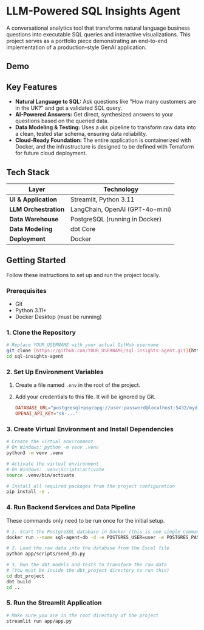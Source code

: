 # LLM-Powered SQL Insights Agent

A conversational analytics tool that transforms natural language business questions into executable SQL queries and interactive visualizations. This project serves as a portfolio piece demonstrating an end-to-end implementation of a production-style GenAI application.

## Demo



## Key Features

* **Natural Language to SQL:** Ask questions like "How many customers are in the UK?" and get a validated SQL query.
* **AI-Powered Answers:** Get direct, synthesized answers to your questions based on the queried data.
* **Data Modeling & Testing:** Uses a `dbt` pipeline to transform raw data into a clean, tested star schema, ensuring data reliability.
* **Cloud-Ready Foundation:** The entire application is containerized with Docker, and the infrastructure is designed to be defined with Terraform for future cloud deployment.

## Tech Stack

| Layer                 | Technology                               |
| --------------------- | ---------------------------------------- |
| **UI & Application** | Streamlit, Python 3.11                   |
| **LLM Orchestration** | LangChain, OpenAI (GPT-4o-mini)          |
| **Data Warehouse** | PostgreSQL (running in Docker)           |
| **Data Modeling** | dbt Core                                 |
| **Deployment** | Docker                                   |

## Getting Started

Follow these instructions to set up and run the project locally.

### Prerequisites

* Git
* Python 3.11+
* Docker Desktop (must be running)

### 1. Clone the Repository

```bash
# Replace YOUR_USERNAME with your actual GitHub username
git clone [https://github.com/YOUR_USERNAME/sql-insights-agent.git](https://github.com/YOUR_USERNAME/sql-insights-agent.git)
cd sql-insights-agent
```

### 2. Set Up Environment Variables

1.  Create a file named `.env` in the root of the project.
2.  Add your credentials to this file. It will be ignored by Git.

    ```toml
    DATABASE_URL="postgresql+psycopg://user:password@localhost:5432/mydatabase"
    OPENAI_API_KEY="sk-..."
    ```

### 3. Create Virtual Environment and Install Dependencies

```bash
# Create the virtual environment
# On Windows: python -m venv .venv
python3 -m venv .venv

# Activate the virtual environment
# On Windows: .venv\Scripts\activate
source .venv/bin/activate

# Install all required packages from the project configuration
pip install -e .
```

### 4. Run Backend Services and Data Pipeline

These commands only need to be run once for the initial setup.

```bash
# 1. Start the PostgreSQL database in Docker (this is one single command)
docker run --name sql-agent-db -d -e POSTGRES_USER=user -e POSTGRES_PASSWORD=password -e POSTGRES_DB=mydatabase -p 5432:5432 postgres

# 2. Load the raw data into the database from the Excel file
python app/scripts/seed_db.py

# 3. Run the dbt models and tests to transform the raw data
# (You must be inside the dbt_project directory to run this)
cd dbt_project
dbt build
cd ..
```

### 5. Run the Streamlit Application

```bash
# Make sure you are in the root directory of the project
streamlit run app/app.py
```